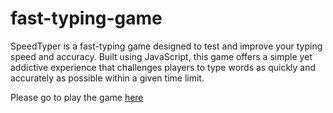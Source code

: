 # fast-typing-game

SpeedTyper is a fast-typing game designed to test and improve your typing speed 
and accuracy. Built using JavaScript, this game offers a simple yet addictive 
experience that challenges players to type words as quickly and accurately as 
possible within a given time limit.

Please go to play the game [here](https://ll-fullstack.github.io/fast-typing-game/)
